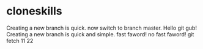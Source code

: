 # cloneskills
Creating a new branch is quick.
now switch to branch master.
Hello git gub!
Creating a new branch is quick and simple.
fast faword!
no fast faword!
git fetch
11
22
